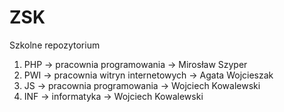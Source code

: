 # ZSK
Szkolne repozytorium

1. PHP -> pracownia programowania -> Mirosław Szyper
2. PWI -> pracownia witryn internetowych -> Agata Wojcieszak
3. JS -> pracownia programowania -> Wojciech Kowalewski
4. INF -> informatyka -> Wojciech Kowalewski